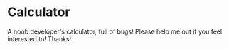 Calculator
==========

A noob developer's calculator, full of bugs! Please help me out if you feel interested to! Thanks!
